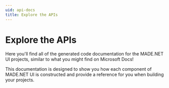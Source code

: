 ```yaml
---
uid: api-docs
title: Explore the APIs
---
```


# Explore the APIs

Here you'll find all of the generated code documentation for the MADE.NET UI projects, similar to what you might find on Microsoft Docs!

This documentation is designed to show you how each component of MADE.NET UI is constructed and provide a reference for you when building your projects.

